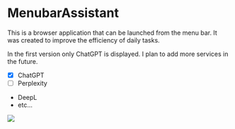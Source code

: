 # MenubarAssistant

This is a browser application that can be launched from the menu bar. It was created to improve the efficiency of daily tasks.

In the first version only ChatGPT is displayed. I plan to add more services in the future.
- [x] ChatGPT
- [ ] Perplexity
- DeepL
- etc...

<img src="https://user-images.githubusercontent.com/291175/221661905-397bbdd5-8b35-4dea-a6d8-c372e341479c.png">

